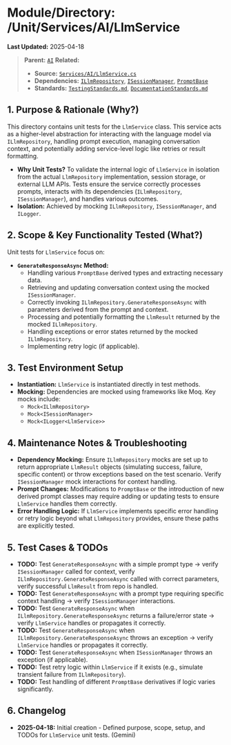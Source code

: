 # Module/Directory: /Unit/Services/AI/LlmService

**Last Updated:** 2025-04-18

> **Parent:** [`AI`](../README.md)
> **Related:**
> * **Source:** [`Services/AI/LlmService.cs`](../../../../../api-server/Services/AI/LlmService.cs)
> * **Dependencies:** [`ILlmRepository`](../../../../../api-server/Services/AI/LlmRepository.cs), [`ISessionManager`](../../../../../api-server/Services/Sessions/SessionManager.cs), [`PromptBase`](../../../../../api-server/Services/AI/PromptBase.cs)
> * **Standards:** [`TestingStandards.md`](../../../../../Docs/Standards/TestingStandards.md), [`DocumentationStandards.md`](../../../../../Docs/Development/DocumentationStandards.md)

## 1. Purpose & Rationale (Why?)

This directory contains unit tests for the `LlmService` class. This service acts as a higher-level abstraction for interacting with the language model via `ILlmRepository`, handling prompt execution, managing conversation context, and potentially adding service-level logic like retries or result formatting.

* **Why Unit Tests?** To validate the internal logic of `LlmService` in isolation from the actual `LlmRepository` implementation, session storage, or external LLM APIs. Tests ensure the service correctly processes prompts, interacts with its dependencies (`ILlmRepository`, `ISessionManager`), and handles various outcomes.
* **Isolation:** Achieved by mocking `ILlmRepository`, `ISessionManager`, and `ILogger`.

## 2. Scope & Key Functionality Tested (What?)

Unit tests for `LlmService` focus on:

* **`GenerateResponseAsync` Method:**
    * Handling various `PromptBase` derived types and extracting necessary data.
    * Retrieving and updating conversation context using the mocked `ISessionManager`.
    * Correctly invoking `ILlmRepository.GenerateResponseAsync` with parameters derived from the prompt and context.
    * Processing and potentially formatting the `LlmResult` returned by the mocked `ILlmRepository`.
    * Handling exceptions or error states returned by the mocked `ILlmRepository`.
    * Implementing retry logic (if applicable).

## 3. Test Environment Setup

* **Instantiation:** `LlmService` is instantiated directly in test methods.
* **Mocking:** Dependencies are mocked using frameworks like Moq. Key mocks include:
    * `Mock<ILlmRepository>`
    * `Mock<ISessionManager>`
    * `Mock<ILogger<LlmService>>`

## 4. Maintenance Notes & Troubleshooting

* **Dependency Mocking:** Ensure `ILlmRepository` mocks are set up to return appropriate `LlmResult` objects (simulating success, failure, specific content) or throw exceptions based on the test scenario. Verify `ISessionManager` mock interactions for context handling.
* **Prompt Changes:** Modifications to `PromptBase` or the introduction of new derived prompt classes may require adding or updating tests to ensure `LlmService` handles them correctly.
* **Error Handling Logic:** If `LlmService` implements specific error handling or retry logic beyond what `LlmRepository` provides, ensure these paths are explicitly tested.

## 5. Test Cases & TODOs

* **TODO:** Test `GenerateResponseAsync` with a simple prompt type -> verify `ISessionManager` called for context, verify `ILlmRepository.GenerateResponseAsync` called with correct parameters, verify successful `LlmResult` from repo is handled.
* **TODO:** Test `GenerateResponseAsync` with a prompt type requiring specific context handling -> verify `ISessionManager` interactions.
* **TODO:** Test `GenerateResponseAsync` when `ILlmRepository.GenerateResponseAsync` returns a failure/error state -> verify `LlmService` handles or propagates it correctly.
* **TODO:** Test `GenerateResponseAsync` when `ILlmRepository.GenerateResponseAsync` throws an exception -> verify `LlmService` handles or propagates it correctly.
* **TODO:** Test `GenerateResponseAsync` when `ISessionManager` throws an exception (if applicable).
* **TODO:** Test retry logic within `LlmService` if it exists (e.g., simulate transient failure from `ILlmRepository`).
* **TODO:** Test handling of different `PromptBase` derivatives if logic varies significantly.

## 6. Changelog

* **2025-04-18:** Initial creation - Defined purpose, scope, setup, and TODOs for `LlmService` unit tests. (Gemini)

